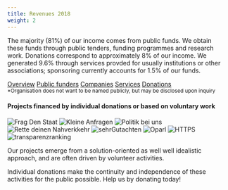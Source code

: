 ```yaml
---
title: Revenues 2018
weight: 2
---
```



The majority (81%) of our income comes from public funds. We obtain these funds through public tenders, funding programmes and research work. Donations correspond to approximately 8% of our income. We generated 9.6% through services provded for usually institutions or other associations; sponsoring currently accounts for 1.5% of our funds.

<div id="js-incomes-nav" class="tabnav mt-s">
    <a href="#incomes" class="mr-xs">Overview</a>
    <a href="#income-institutions" class="">Public funders</a>
    <a href="#income-companies" class="">Companies</a>
    <a href="#income-services">Services</a>
    <a href="#income-donations" class="">Donations</a>
</div>
<div class="js-incomes" id="incomes"><div class="einnahmen-kategorien d3chart"></div></div>
<div class="js-incomes" id="income-donations"><div class="income-donations d3chart"></div><small>*Organisation does not want to be named publicly, but may be disclosed upon inquiry</small></div>
<div class="js-incomes" id="income-institutions"><div class="income-institutions d3chart"></div></div>
<div class="js-incomes" id="income-companies"><div class="income-companies d3chart"></div></div>
<div class="js-incomes" id="income-services"><div class="income-services d3chart"></div></div>


#### Projects financed by individual donations or based on voluntary work

<div class="l__finance__logos">
    <img src="/okf/finanzierung/fragdenstaat.png" alt="Frag Den Staat">
    <img src="/okf/finanzierung/kleineanfragen.png" alt="Kleine Anfragen">
    <img src="/okf/finanzierung/politikbeiuns.png" alt="Politik bei uns">
    <img src="/okf/finanzierung/rettedeinennahverkehr.png" alt="Rette deinen Nahverkkehr">
    <img src="/okf/finanzierung/sehrgutachten.png" alt="sehrGutachten">
    <img src="/okf/finanzierung/oparl.png" alt="Oparl">
    <img src="/okf/finanzierung/https.png" alt="HTTPS">
    <img src="/okf/finanzierung/transparenzranking.png" alt="transparenzranking">
</div>

Our projects emerge from a solution-oriented as well well idealistic approach, and are often driven by volunteer activities.

Individual donations make the continuity and independence of these activities for the public possible. Help us by donating today!

